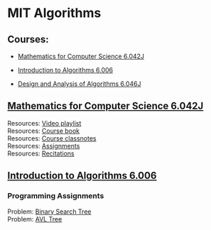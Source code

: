 # MIT Algorithms

## Courses:

- [Mathematics for Computer Science 6.042J](https://ocw.mit.edu/courses/electrical-engineering-and-computer-science/6-042j-mathematics-for-computer-science-fall-2010/index.htm)

- [Introduction to Algorithms 6.006](<https://ocw.mit.edu/courses/electrical-engineering-and-computer-science/6-006-introduction-to-algorithms-fall-2011/index.htm>)

- [Design and Analysis of Algorithms 6.046J ](https://ocw.mit.edu/courses/electrical-engineering-and-computer-science/6-046j-design-and-analysis-of-algorithms-spring-2015/)


## [Mathematics for Computer Science 6.042J](https://ocw.mit.edu/courses/electrical-engineering-and-computer-science/6-042j-mathematics-for-computer-science-fall-2010/index.htm)

Resources: [Video playlist](https://ocw.mit.edu/courses/electrical-engineering-and-computer-science/6-042j-mathematics-for-computer-science-fall-2010/video-lectures)  </br>
Resources: [Course book]()  </br>
Resources: [Course classnotes]()  </br>
Resources: [Assignments]()  </br>
Resources: [Recitations]()  </br>


## [Introduction to Algorithms 6.006](<https://ocw.mit.edu/courses/electrical-engineering-and-computer-science/6-006-introduction-to-algorithms-fall-2011/index.htm>)

### Programming Assignments
Problem: [Binary Search Tree]()  </br>
Problem: [AVL Tree]()  </br>

